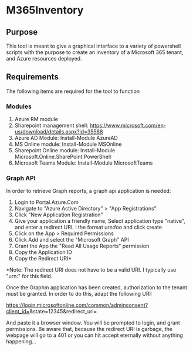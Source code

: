 # M365Inventory
## Purpose
This tool is meant to give a graphical interface to a variety of powershell scripts with the purpose to create an inventory of a Microsoft 365 tenant, and Azure resources deployed.

## Requirements
The following items are required for the tool to function

### Modules
1. Azure RM module
2. Sharepoint management shell: https://www.microsoft.com/en-us/download/details.aspx?id=35588
3. Azure AD Module: Install-Module AzureAD
4. MS Online module: Install-Module MSOnline 
5. Sharepoint Online module: Install-Module Microsoft.Online.SharePoint.PowerShell
6. Microsoft Teams Module: Install-Module MicrosoftTeams 

### Graph API
In order to retrieve Graph reports, a graph api application is needed:
1. Login to Portal.Azure.Com
2. Navigate to "Azure Active Directory" > "App Registrations"
3. Click "New Application Registration"
4. Give your application a friendly name, Select application type "native", and enter a redirect URL i the format urn:foo and click create
5. Click on the App > Required Permissions
6. Click Add and select the "Microsoft Graph" API
7. Grant the App the "Read All Usage Reports" permission
8. Copy the Application ID
9. Copy the Redirect URI*

*Note: The redirect URI does not have to be a valid URI. I typically use "urn:<NameOfApplication>" for this field.

Once the Graphm application has been created, authorization to the tenant must be granted. In order to do this, adapt the following URI:

https://login.microsoftonline.com/common/adminconsent?client_id=<Application Id>&state=12345&redirect_uri=<Redirect URL>

And paste it a browser window. You will be prompted to login, and grant permissions. Be aware that, because the redirect URI is garbage, the webpage will go to a 401 or you can hit accept eternally without anything happening...
